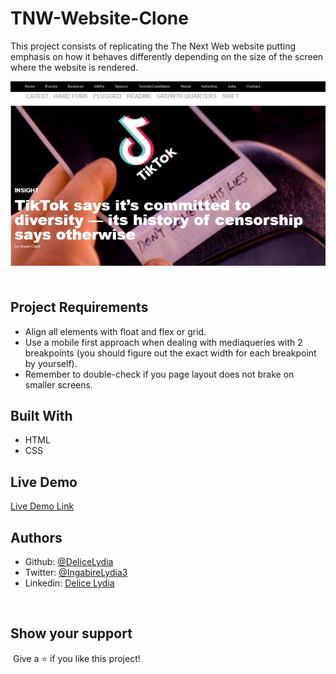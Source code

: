 # TNW-Website-Clone
This project consists of replicating the The Next Web website putting emphasis on how it behaves differently depending on the size of the screen where the website is rendered.

![screenshot](./images/scrnshot.PNG)
​
## Project Requirements

- Align all elements with float and flex or grid.
- Use a mobile first approach when dealing with mediaqueries with 2 breakpoints (you should figure out the exact width for each breakpoint by yourself).
- Remember to double-check if you page layout does not brake on smaller screens.

## Built With

- HTML
- CSS
​
## Live Demo
[Live Demo Link]( https://delicelydia.github.io/TNW-Website-Clone/index.html
)
​
## Authors
- Github: [@DeliceLydia](https://github.com/DeliceLydia)
- Twitter: [@IngabireLydia3](https://twitter.com/IngabireLydia)
- Linkedin: [Delice Lydia](https://www.linkedin.com/in/delice-lydia-91b55b167/)

​
## Show your support
​
Give a ⭐️ if you like this project!
